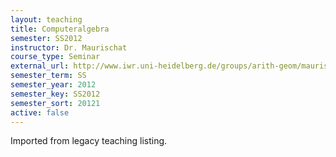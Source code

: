 ```yaml
---
layout: teaching
title: Computeralgebra
semester: SS2012
instructor: Dr. Maurischat
course_type: Seminar
external_url: http://www.iwr.uni-heidelberg.de/groups/arith-geom/maurischat/uebungen/compalg-ss2012/index.html
semester_term: SS
semester_year: 2012
semester_key: SS2012
semester_sort: 20121
active: false
---
```

Imported from legacy teaching listing.
